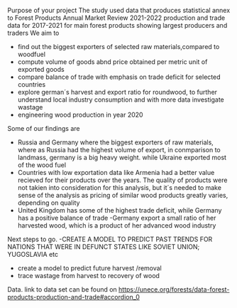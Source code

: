 Purpose of your project
The study used data that produces  statistical annex to Forest Products Annual Market Review 2021-2022 production and trade data for 2017-2021 for main forest products showing largest producers and traders
We aim to 
- find out the biggest exporters of selected raw materials,compared to woodfuel
- compute volume of goods abnd price obtained per metric unit of exported goods
- compare balance of trade with emphasis on trade deficit for selected countries
- explore german´s harvest and export ratio for roundwood, to further understand local industry consumption and with more data investigate wastage
- engineering wood production in year 2020

Some of our findings are
- Russia and Germany where the biggest exporters of raw materials, where as Russia had the highest volume of export, in conmparison to landmass, germany is a big heavy weight. while Ukraine exported most of the wood fuel
- Countries with low exportation data like Armenia had a better value recieved for their products over the years. The quality of products were not takien into consideration for this analysis, but it´s needed to make sense of the analysis as pricing of similar wood products greatly varies, depending on quality
- United Kingdom has some of the highest trade deficit, while Germany has a positive balance of trade
-Germany export a small ratio of her harvested wood, which is a product of her advanced wood industry


Next steps to go.
-CREATE A MODEL TO PREDICT PAST TRENDS FOR NATIONS THAT WERE IN DEFUNCT STATES LIKE SOVIET UNION; YUGOSLAVIA etc
- create a model to predict future harvest /removal 
- trace wastage from harvest to recovery of wood


Data.
link to data set can be found on https://unece.org/forests/data-forest-products-production-and-trade#accordion_0
